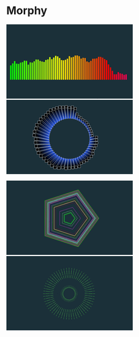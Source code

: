 # Morphy

![Home Page](/assets/bars.gif)   ![Home Page](/assets/circle3d-1.gif)


![Home Page](/assets/color-pentagon.gif)   ![Home Page](/assets/particle-circle.gif)
